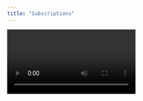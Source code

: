 ```yaml
---
title: "Subscriptions"
---
```


<Video videoId="wHC9gOk__y0" />

GraphQL subscriptions provide real-time functionality to applications by allowing clients to subscribe to specific events. When these events trigger, the server immediately sends updates to the subscribed clients. 

# Transport Mechanisms for GraphQL Subscriptions

The method of how these updates are delivered is determined by the transport mechanism. In this section, we will discuss two popular transport mechanisms: GraphQL over WebSockets and GraphQL over Server-Sent Events (SSE).

## GraphQL over WebSockets

WebSockets provide a full-duplex communication channel over a single TCP connection. This means data can be sent and received simultaneously. With GraphQL, this means both queries/mutations and subscription operations can be sent over the same connection.

WebSockets are widely supported in browsers and have been the de facto standard for real-time data transport in GraphQL.  There are two popular protocols for GraphQL over WebSockets: [graphql-ws](https://github.com/enisdenjo/graphql-ws) and [subscription-transport-ws](https://github.com/apollographql/subscriptions-transport-ws).
Hot Chocolate, supports both protocols.

In terms of specific protocols, the recommendation is to use graphql-ws or graphql-sse over the legacy subscription-transport-ws.

**Key Features:**
- Full-duplex: Both the client and server can initiate communication, allowing real-time bidirectional communication.
- Persistent connection: The connection between client and server remains open, allowing for real-time data transfer.
- Well-supported: There are several libraries available for managing WebSocket connections and GraphQL subscriptions.

## GraphQL over Server-Sent Events (SSE)

Server-Sent Events (SSE) is a standard that allows a server to push real-time updates to clients over HTTP. Unlike WebSockets, SSE is a half-duplex communication channel, which means the server can send messages to the client, but not the other way around. This makes it a good fit for one-way real-time data like updates or notifications.

With GraphQL, you can send regular queries and mutations over HTTP/2 and subscription updates over SSE. This combination leverages the strengths of both HTTP/2 (efficient for request-response communication) and SSE (efficient for server-to-client streaming).

Another advantage of SSE is its better compatibility with firewalls compared to WebSockets. However, if you're using HTTP/1, keep in mind that SSE inherits its limitations, such as supporting no more than 7 parallel requests in the browser.

[graphql-sse](https://github.com/enisdenjo/graphql-sse) is a popular library for GraphQL over SSE.

**Key Features:**
- Efficient for one-way real-time data: The server can push updates to the client as soon as they occur.
- Built on HTTP: SSE is built on HTTP, simplifying handling and compatibility. It benefits from HTTP features such as automatic reconnection, HTTP/2 multiplexing, and headers/cookies support.
- Less Complex: SSE is less complex than WebSockets as it only allows for one-way communication.
- Better Firewall Compatibility: SSE generally encounters fewer issues with firewalls.

Choosing between GraphQL over WebSockets and GraphQL over SSE depends on the specific needs of your application. If you need full-duplex, real-time communication, WebSockets may be the best choice. If you only need server-to-client real-time communication and want to take advantage of existing HTTP infrastructure, SSE could be a better option. 

Special thanks to Denis Badurina, @enisdenjo on [Twitter](https://twitter.com/enisdenjo) and [GitHub](https://github.com/enisdenjo). He is the creator of [graphql-http](https://github.com/enisdenjo/graphql-http), [graphql-ws](https://github.com/enisdenjo/graphql-ws) and [graphql-sse](https://github.com/enisdenjo/graphql-sse). 

# Usage

Subscribing to an event is like writing a standard query. The only difference is the operation keyword and that we are only allowed to have one root field.

```sdl
type Subscription {
  bookAdded: Book!
  bookPublished(author: String!): Book!
}
```

```graphql
subscription {
  bookAdded {
    title
  }
}
```
A subscription type can be defined like the following.

<ExampleTabs>
<Annotation>

```csharp
public class Subscription
{
    [Subscribe]
    public Book BookAdded([EventMessage] Book book) => book;
}

public class Startup
{
    public void ConfigureServices(IServiceCollection services)
    {
        services
            .AddGraphQLServer()
            .AddSubscriptionType<Subscription>();
    }

    // Omitted code for brevity
}
```

</Annotation>
<Code>

```csharp
public class SubscriptionType : ObjectType
{
    protected override void Configure(IObjectTypeDescriptor descriptor)
    {
        descriptor
            .Field("bookAdded")
            .Type<BookType>()
            .Resolve(context => context.GetEventMessage<Book>())
            .Subscribe(async context =>
            {
                var receiver = context.Service<ITopicEventReceiver>();

                ISourceStream stream =
                    await receiver.SubscribeAsync<string, Book>("bookAdded");

                return stream;
            });
    }
}


public class Startup
{
    public void ConfigureServices(IServiceCollection services)
    {
        services
            .AddGraphQLServer()
            .AddSubscriptionType<SubscriptionType>();
    }

    // Omitted code for brevity
}
```

</Code>
<Schema>

```csharp
public class Subscription
{
    [Subscribe]
    public Book BookAdded([EventMessage] Book book) => book;
}

public class Startup
{
    public void ConfigureServices(IServiceCollection services)
    {
        services
            .AddGraphQLServer()
            .AddDocumentFromString(@"
                type Subscription {
                  bookAdded: Book!
                }

                type Book {
                  title: String
                  author: String
                }
            ")
            .BindRuntimeType<Subscription>();
    }

    // Omitted code for brevity
}
```

</Schema>
</ExampleTabs>

> Warning: Only **one** subscription type can be registered using `AddSubscriptionType()`. If we want to split up our subscription type into multiple classes, we can do so using type extensions.
>
> [Learn more about extending types](/docs/hotchocolate/v13/defining-a-schema/extending-types)

A subscription type is just a regular object type, so everything that applies to an object type also applies to the subscription type (this is true for all all root types).

[Learn more about object types](/docs/hotchocolate/v13/defining-a-schema/object-types)

# Transport

After defining the subscription type, we need to add the WebSockets middleware to our request pipeline.

```csharp
public class Startup
{
    public void Configure(IApplicationBuilder app, IWebHostEnvironment env)
    {
        app.UseRouting();

        app.UseWebSockets();

        app.UseEndpoints(endpoints =>
        {
            endpoints.MapGraphQL();
        });
    }

    // Omitted code for brevity
}
```

To make pub/sub work, we also have to register a subscription provider. A subscription provider represents a pub/sub implementation used to handle events. Out of the box we support two subscription providers.

## In-Memory Provider

The In-Memory subscription provider does not need any configuration and is easily setup.

```csharp
services
    .AddGraphQLServer()
    .AddInMemorySubscriptions();
```

## Redis Provider

The Redis subscription provider enables us to run multiple instances of our Hot Chocolate GraphQL server and handle subscription events reliably.

In order to use the Redis provider we have to add the `HotChocolate.Subscriptions.Redis` package.

<PackageInstallation packageName="HotChocolate.Subscriptions.Redis" />

After we have added the package we can setup the Redis subscription provider.

```csharp
services
    .AddGraphQLServer()
    .AddRedisSubscriptions((sp) => ConnectionMultiplexer.Connect("host:port"));
```

Our Redis subscription provider uses the [StackExchange.Redis](https://github.com/StackExchange/StackExchange.Redis) Redis client underneath.

## Postgres Provider
The PostgreSQL Subscription Provider enables your GraphQL server to provide real-time updates to your clients using PostgreSQL's native `LISTEN/NOTIFY` mechanism. This provider is ideal for applications that already use PostgreSQL and want to avoid the overhead of running a separate pub/sub service.

In order to use the PostgreSQL provider we have to add the `HotChocolate.Subscriptions.Postgres` package.
```bash
dotnet add package HotChocolate.Subscriptions.Postgres
```

To enable Postgres subscriptions with your HotChocolate server, add `AddPostgresSubscriptions` to your GraphQL server configuration:

```csharp
services
  .AddGraphQLServer() 
  .AddQueryType<Query>() // every GraphQL server needs a query
  .AddSubscriptionType<Subscriptions>()
  .AddPostgresSubscriptions((sp, options) => options.ConnectionFactory = ct => /*create you connection*/);
```

### Options

`PostgresSubscriptionOptions` encapsulates options for configuring the Postgres subscription provider. The properties included in this class are:

1. `ConnectionFactory`: A function used to create a new, long-lived connection. The connection should have the following configuration to work optimally:

    - `KeepAlive=30`: Sets a keep alive interval to keep the connection alive
    - `Pooling=false`: Disables pooling as it is not needed
    - `Enlist=false`: Ensures subscriptions run in the background and are not enlisted into any transaction
2. `ChannelName`: Specifies the name of the Postgres channel used to send/receive messages. The default value is "hotchocolate_subscriptions".
3. `MaxSendBatchSize`: Sets the maximum number of messages sent in one batch. The default value is 256.
4. `MaxSendQueueSize`: Determines the maximum number of messages that can be queued for sending. If the queue is full, the subscription will wait until there is available space. The default value is 2048.
5. `SubscriptionOptions`: Options used to configure the subscriptions.

Here's an example of creating a connection factory suitable for long-lived connections:

```csharp
var builder = new NpgsqlDataSourceBuilder(connectionString);

// we do not need pooling for long running connections
builder.ConnectionStringBuilder.Pooling = false;
// we set the keep alive to 30 seconds
builder.ConnectionStringBuilder.KeepAlive = 30;
// as these tasks often run in the background we do not want to enlist them so they do not
// interfere with the main transaction
builder.ConnectionStringBuilder.Enlist = false;

var dataSource = builder.Build();
```

# Publishing Events

To publish events and trigger subscriptions, we can use the `ITopicEventSender`. The `ITopicEventSender` is an abstraction for the registered event publishing provider. Using this abstraction allows us to seamlessly switch between subscription providers, when necessary.

Most of the time we will be publishing events for successful mutations. Therefore we can simply inject the `ITopicEventSender` into our mutations like we would with every other `Service`. Of course we can not only publish events from mutations, but everywhere we have access to the `ITopicEventSender` through the DI Container.

```csharp
public class Mutation
{
    public async Book AddBook(Book book, [Service] ITopicEventSender sender)
    {
        await sender.SendAsync("BookAdded", book);

        // Omitted code for brevity
    }
}
```

In the example the `"BookAdded"` is the topic we want to publish to, and `book` is our payload. Even though we have used a string as the topic, we do not have to. Any other type works just fine.

But where is the connection between `"BookAdded"` as a topic and the subscription type? By default, Hot Chocolate will try to map the topic to a field of the subscription type. If we want to make this binding less error-prone, we could do the following.

```csharp
await sender.SendAsync(nameof(Subscription.BookAdded), book);
```

If we do not want to use the method name, we could use the `Topic` attribute.

```csharp
public class Subscription
{
    [Subscribe]
    [Topic("ExampleTopic")]
    public Book BookAdded([EventMessage] Book book) => book;
}

public async Book AddBook(Book book, [Service] ITopicEventSender sender)
{
    await sender.SendAsync("ExampleTopic", book);

    // Omitted code for brevity
}
```

## Dynamic Topics

We can even use the `Topic` attribute on dynamic arguments of the subscription field.

```csharp
public class Subscription
{
    [Subscribe]
    public Book BookPublished([Topic] string author, [EventMessage] Book book)
        => book;
}

public async Book PublishBook(Book book, [Service] ITopicEventSender sender)
{
    await sender.SendAsync(book.Author, book);

    // Omitted code for brevity
}
```

## ITopicEventReceiver

If more complex topics are required, we can use the `ITopicEventReceiver`.

```csharp
public class Subscription
{
    public ValueTask<ISourceStream<Book>> SubscribeToBooks(
        [Service] ITopicEventReceiver receiver)
        => receiver.SubscribeAsync<string, Book>("ExampleTopic");

    [Subscribe(With = nameof(SubscribeToBooks))]
    public Book BookAdded([EventMessage] Book book)
        => book;
}
```
